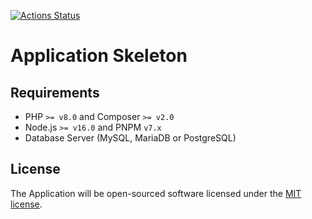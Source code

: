 [![Actions Status](https://github.com/creasico/laravel-project/actions/workflows/main.yml/badge.svg)](https://github.com/creasico/laravel-project/actions)

# Application Skeleton

## Requirements

- PHP `>= v8.0` and Composer `>= v2.0`
- Node.js `>= v16.0` and PNPM `v7.x`
- Database Server (MySQL, MariaDB or PostgreSQL)

## License

The Application will be open-sourced software licensed under the [MIT license](https://opensource.org/licenses/MIT).